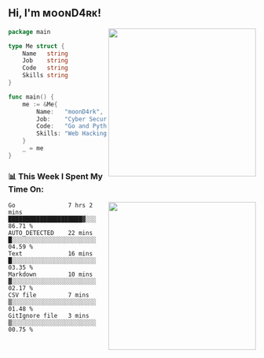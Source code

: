 <h2> Hi, I'm ᴍᴏᴏɴD4ʀᴋ!</h2>
<img align='right' src="https://github-readme-stats.vercel.app/api?username=moond4rk&show_icons=true&theme=radical" width="300">


```go
package main

type Me struct {
	Name   string
	Job    string
	Code   string
	Skills string
}

func main() {
	me := &Me{
		Name:   "moonD4rk",
		Job:    "Cyber Security Engineer",
		Code:   "Go and Python and Others",
		Skills: "Web Hacking ^o^",
	}
	_ = me
}
```



<h3>📊 This Week I Spent My Time On:</h3>
<img align='right' src="https://spotify-github-profile.vercel.app/api/view?uid=zbgk3g7ojwjwrwrleo6u8mhub&cover_image=true&theme=novatorem" width="300">

<!--START_SECTION:waka-->

```text
Go               7 hrs 2 mins    █████████████████████▓░░░   86.71 %
AUTO_DETECTED    22 mins         █░░░░░░░░░░░░░░░░░░░░░░░░   04.59 %
Text             16 mins         █░░░░░░░░░░░░░░░░░░░░░░░░   03.35 %
Markdown         10 mins         ▓░░░░░░░░░░░░░░░░░░░░░░░░   02.17 %
CSV file         7 mins          ▒░░░░░░░░░░░░░░░░░░░░░░░░   01.48 %
GitIgnore file   3 mins          ▒░░░░░░░░░░░░░░░░░░░░░░░░   00.75 %
```

<!--END_SECTION:waka-->

